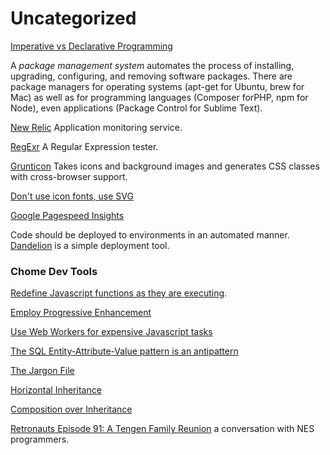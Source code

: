 Uncategorized
=

[Imperative vs Declarative Programming](http://latentflip.com/imperative-vs-declarative/)

A *package management system* automates the process of installing, upgrading, configuring,
and removing software packages. There are package managers for operating systems (apt-get
for Ubuntu, brew for Mac) as well as for programming languages (Composer forPHP, npm for Node),
even applications (Package Control for Sublime Text).

[New Relic](http://newrelic.com/) Application monitoring service.

[RegExr](http://www.regexr.com/) A Regular Expression tester.

[Grunticon](https://github.com/filamentgroup/grunticon) Takes icons and background images and generates CSS classes with cross-browser support.

[Don't use icon fonts, use SVG](http://css-tricks.com/icon-fonts-vs-svg/)

[Google Pagespeed Insights](https://developers.google.com/speed/pagespeed/insights/)

Code should be deployed to environments in an automated manner. [Dandelion](https://github.com/scttnlsn/dandelion) is a simple deployment tool.

### Chome Dev Tools

[Redefine Javascript functions as they are executing](https://www.youtube.com/watch?v=WQZio5DlSXM).

[Employ Progressive Enhancement](http://www.smashingmagazine.com/2009/04/22/progressive-enhancement-what-it-is-and-how-to-use-it/)

[Use Web Workers for expensive Javascript tasks](http://www.html5rocks.com/en/tutorials/workers/basics/)

[The SQL Entity-Attribute-Value pattern is an antipattern](http://mikesmithers.wordpress.com/2013/12/22/the-anti-pattern-eavil-database-design/)

[The Jargon File](http://www.catb.org/jargon/html/)

[Horizontal Inheritance](http://radar.oreilly.com/2014/01/horizontal-reuse-an-alternative-to-inheritance.html)

[Composition over Inheritance](http://en.wikipedia.org/wiki/Composition_over_inheritance)

[Retronauts Episode 91: A Tengen Family Reunion](http://www.1up.com/flat/Retronauts/R041610.mp3) a conversation with NES programmers.
